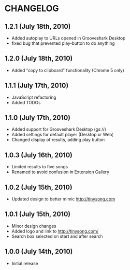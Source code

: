 # CHANGELOG

## 1.2.1 (July 18th, 2010)

* Added autoplay to URLs opened in Grooveshark Desktop
* fixed bug that prevented play-button to do anything


## 1.2.0 (July 18th, 2010)

* Added "copy to clipboard" functionality (Chrome 5 only)


## 1.1.1 (July 17th, 2010)

* JavaScript refactoring
* Added TODOs


## 1.1.0 (July 17th, 2010)

* Added support for Grooveshark Desktop (gs://)
* Added settings for default player (Desktop or Web)
* Changed display of results, adding play button


## 1.0.3 (July 16th, 2010)

* Limited results to five songs
* Renamed to avoid confusion in Extension Gallery


## 1.0.2 (July 15th, 2010)

* Updated design to better mimic http://tinysong.com


## 1.0.1 (July 15th, 2010)

* Minor design changes
* Added logo and link to http://tinysong.com/
* Search box selected on start and after search


## 1.0.0 (July 14th, 2010)

* Initial release

